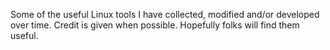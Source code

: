 Some of the useful Linux tools I have collected, modified and/or developed over time. Credit is given when possible. Hopefully folks will find them useful.
